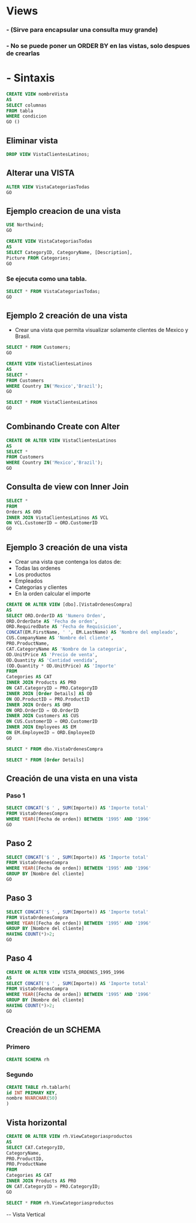 # Views 
### - (Sirve para encapsular una consulta muy grande)
### - No se puede poner un ORDER BY en las vistas, solo despues de crearlas

# - Sintaxis

```SQL
CREATE VIEW nombreVista
AS
SELECT columnas
FROM tabla
WHERE condicion
GO ()
```

## Eliminar vista
```sql
DROP VIEW VistaClientesLatinos;
```

## Alterar una VISTA
```sql
ALTER VIEW VistaCategoriasTodas
GO
```

## Ejemplo creacion de una vista

```sql
USE Northwind;
GO

CREATE VIEW VistaCategoriasTodas
AS
SELECT CategoryID, CategoryName, [Description],
Picture FROM Categories;
GO
```

### Se ejecuta como una tabla.

```sql
SELECT * FROM VistaCategoriasTodas;
GO
```

## Ejemplo 2 creación de una vista

- Crear una vista que permita visualizar solamente clientes de Mexico y Brasil.

```sql
SELECT * FROM Customers;
GO

CREATE VIEW VistaClientesLatinos
AS
SELECT *
FROM Customers
WHERE Country IN('Mexico','Brazil');
GO

SELECT * FROM VistaClientesLatinos
GO
```

## Combinando Create con Alter

```sql
CREATE OR ALTER VIEW VistaClientesLatinos
AS
SELECT *
FROM Customers
WHERE Country IN('Mexico','Brazil');
GO
```

## Consulta de view con Inner Join

```sql
SELECT * 
FROM 
Orders AS ORD
INNER JOIN VistaClientesLatinos AS VCL
ON VCL.CustomerID = ORD.CustomerID
GO
```

## Ejemplo 3 creación de una vista

- Crear una vista que contenga los datos de: 
- Todas las ordenes
- Los productos 
- Empleados
- Categorias y clientes 
- En la orden calcular el importe

```sql
CREATE OR ALTER VIEW [dbo].[VistaOrdenesCompra]
AS
SELECT ORD.OrderID AS 'Numero Orden',
ORD.OrderDate AS 'Fecha de orden',
ORD.RequiredDate AS 'Fecha de Requisicion',
CONCAT(EM.FirstName, ' ', EM.LastName) AS 'Nombre del empleado',
CUS.CompanyName AS 'Nombre del cliente',
PRO.ProductName,
CAT.CategoryName AS 'Nombre de la categoria',
OD.UnitPrice AS 'Precio de venta',
OD.Quantity AS 'Cantidad vendida',
(OD.Quantity * OD.UnitPrice) AS 'Importe'
FROM 
Categories AS CAT
INNER JOIN Products AS PRO
ON CAT.CategoryID = PRO.CategoryID
INNER JOIN [Order Details] AS OD
ON OD.ProductID = PRO.ProductID
INNER JOIN Orders AS ORD
ON ORD.OrderID = OD.OrderID
INNER JOIN Customers AS CUS
ON CUS.CustomerID = ORD.CustomerID
INNER JOIN Employees AS EM
ON EM.EmployeeID = ORD.EmployeeID
GO

SELECT * FROM dbo.VistaOrdenesCompra

SELECT * FROM [Order Details]
```

## Creación de una vista en una vista

### Paso 1

```sql
SELECT CONCAT('$ ' , SUM(Importe)) AS 'Importe total'
FROM VistaOrdenesCompra
WHERE YEAR([Fecha de orden]) BETWEEN '1995' AND '1996' 
GO
```

## Paso 2

```sql
SELECT CONCAT('$ ' , SUM(Importe)) AS 'Importe total'
FROM VistaOrdenesCompra
WHERE YEAR([Fecha de orden]) BETWEEN '1995' AND '1996' 
GROUP BY [Nombre del cliente]
GO
```

## Paso 3

```sql
SELECT CONCAT('$ ' , SUM(Importe)) AS 'Importe total'
FROM VistaOrdenesCompra
WHERE YEAR([Fecha de orden]) BETWEEN '1995' AND '1996' 
GROUP BY [Nombre del cliente]
HAVING COUNT(*)>2;
GO
```

## Paso 4

```sql
CREATE OR ALTER VIEW VISTA_ORDENES_1995_1996
AS
SELECT CONCAT('$ ' , SUM(Importe)) AS 'Importe total'
FROM VistaOrdenesCompra
WHERE YEAR([Fecha de orden]) BETWEEN '1995' AND '1996' 
GROUP BY [Nombre del cliente]
HAVING COUNT(*)>2;
GO
```

## Creación de un SCHEMA

### Primero

```sql
CREATE SCHEMA rh
```

### Segundo

```sql
CREATE TABLE rh.tablarh(
id INT PRIMARY KEY,
nombre NVARCHAR(50)
)
```

## Vista horizontal

```sql
CREATE OR ALTER VIEW rh.ViewCategoriasproductos
AS
SELECT CAT.CategoryID, 
CategoryName, 
PRO.ProductID, 
PRO.ProductName 
FROM
Categories AS CAT
INNER JOIN Products AS PRO
ON CAT.CategoryID = PRO.CategoryID;
GO

SELECT * FROM rh.ViewCategoriasproductos
```

-- Vista Vertical